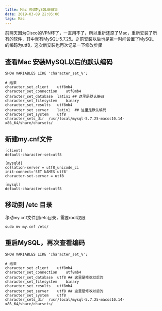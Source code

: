 ```yaml
---
title: Mac 修改MySQL编码集
date: 2019-03-09 22:05:06
tags: Mac
---
```


前两天因为Cisco的VPN坏了，一直用不了，所以重新还原了Mac，重新安装了所有的软件，其中就有MySQL-5.7.25。之前安装以后也是第一时间设置了MySQL的编码为utf8，这次新安装也再次记录一下修改步骤

## 查看Mac 安装MySQL以后的默认编码

```shell
SHOW VARIABLES LIKE 'character_set_%';

# 结果
character_set_client	utf8mb4
character_set_connection	utf8mb4
character_set_database	latin1 ## 这里是默认编码
character_set_filesystem	binary
character_set_results	utf8mb4
character_set_server	latin1  ## 这里是默认编码
character_set_system	utf8
character_sets_dir	/usr/local/mysql-5.7.25-macos10.14-x86_64/share/charsets/
```

## 新建my.cnf文件

```shell
[client]
default-character-set=utf8

[mysqld]
collation-server = utf8_unicode_ci
init-connect='SET NAMES utf8'
character-set-server = utf8

[mysql]
default-character-set=utf8
```

## 移动到 /etc 目录

移动my.cnf文件到/etc目录，需要root权限

```shell
sudo mv my.cnf /etc/
```

## 重启MySQL，再次查看编码

```shell
SHOW VARIABLES LIKE 'character_set_%';

# 结果
character_set_client	utf8mb4
character_set_connection	utf8mb4
character_set_database	utf8 ## 这里是修改以后的
character_set_filesystem	binary
character_set_results	utf8mb4
character_set_server	utf8 ## 这里是修改以后的
character_set_system	utf8
character_sets_dir	/usr/local/mysql-5.7.25-macos10.14-x86_64/share/charsets/
```
